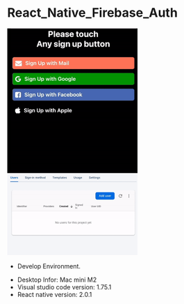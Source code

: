 # React_Native_Firebase_Auth

<img src="https://github.com/loydkim/React_Native_Firebase_Auth/blob/main/short_auth1.gif" width="300" height="520">

* Develop Environment.

- Desktop Infor: Mac mini M2
- Visual studio code version: 1.75.1
- React native version: 2.0.1
